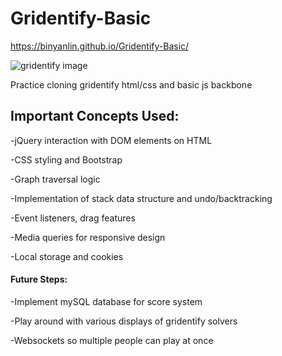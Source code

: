# Gridentify-Basic

https://binyanlin.github.io/Gridentify-Basic/

![gridentify image](https://i.imgur.com/gz3HaUO.png)

Practice cloning gridentify html/css and basic js backbone

## Important Concepts Used:

-jQuery interaction with DOM elements on HTML

-CSS styling and Bootstrap

-Graph traversal logic

-Implementation of stack data structure and undo/backtracking

-Event listeners, drag features

-Media queries for responsive design

-Local storage and cookies



#### Future Steps:

-Implement mySQL database for score system

-Play around with various displays of gridentify solvers

-Websockets so multiple people can play at once
